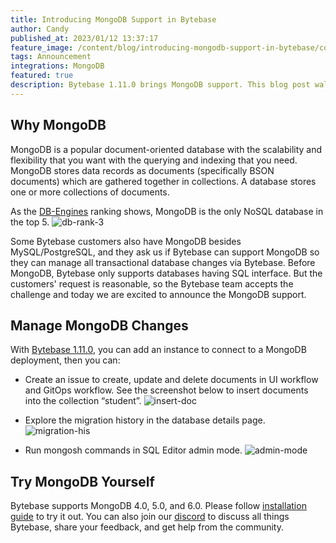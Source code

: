 ```yaml
---
title: Introducing MongoDB Support in Bytebase
author: Candy
published_at: 2023/01/12 13:37:17
feature_image: /content/blog/introducing-mongodb-support-in-bytebase/cover.webp
tags: Announcement
integrations: MongoDB
featured: true
description: Bytebase 1.11.0 brings MongoDB support. This blog post walks you through managing MongoDB with Bytebase.
---
```


## Why MongoDB

MongoDB is a popular document-oriented database with the scalability and flexibility that you want with the querying and indexing that you need. MongoDB stores data records as documents (specifically BSON documents) which are gathered together in collections. A database stores one or more collections of documents.

As the [DB-Engines](https://db-engines.com/en/ranking) ranking shows, MongoDB is the only NoSQL database in the top 5.
![db-rank-3](/content/blog/introducing-mongodb-support-in-bytebase/db-rank-3.webp)

Some Bytebase customers also have MongoDB besides MySQL/PostgreSQL, and they ask us if Bytebase can support MongoDB so they can manage all transactional database changes via Bytebase. Before MongoDB, Bytebase only supports databases having SQL interface. But the customers' request is reasonable, so the Bytebase team accepts the challenge and today we are excited to announce the MongoDB support.

## Manage MongoDB Changes

With [Bytebase 1.11.0](https://www.bytebase.com/changelog/bytebase-1-11-0), you can add an instance to connect to a MongoDB deployment, then you can:

- Create an issue to create, update and delete documents in UI workflow and GitOps workflow. See the screenshot below to insert documents into the collection “student”.
  ![insert-doc](/content/blog/introducing-mongodb-support-in-bytebase/insert-doc.webp)

- Explore the migration history in the database details page.
  ![migration-his](/content/blog/introducing-mongodb-support-in-bytebase/migration-his.webp)

- Run mongosh commands in SQL Editor admin mode.
  ![admin-mode](/content/blog/introducing-mongodb-support-in-bytebase/admin-mode.webp)

## Try MongoDB Yourself

Bytebase supports MongoDB 4.0, 5.0, and 6.0. Please follow [installation guide](/docs/get-started/self-host) to try it out. You can also join our [discord](https://discord.gg/Fac9nmZ95j) to discuss all things Bytebase, share your feedback, and get help from the community.
